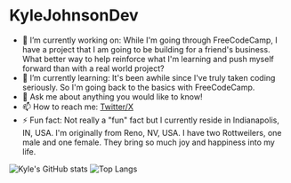 # KyleJohnsonDev

- 🔭 I’m currently working on: While I'm going through FreeCodeCamp, I have a project that I am going to be building for a friend's business. What better way to help reinforce what I'm learning and push myself forward than with a real world project?
- 🌱 I’m currently learning: It's been awhile since I've truly taken coding seriously. So I'm going back to the basics with FreeCodeCamp.
- 💬 Ask me about anything you would like to know!
- 📫 How to reach me: [Twitter/X](https://twitter.com/kylejohnsondev)
- ⚡ Fun fact: Not really a "fun" fact but I currently reside in Indianapolis, IN, USA. I'm originally from Reno, NV, USA. I have two Rottweilers, one male and one female. They bring so much joy and happiness into my life.

![Kyle's GitHub stats](https://github-readme-stats.vercel.app/api?username=kjohnsondev&show_icons=true&theme=dark) ![Top Langs](https://github-readme-stats.vercel.app/api/top-langs/?username=kjohnsondev&hide_progress=true)
